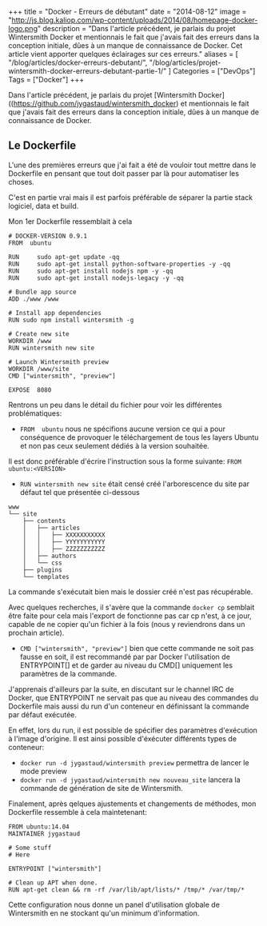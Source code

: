 +++
title = "Docker - Erreurs de débutant"
date = "2014-08-12"
image = "http://js.blog.kaliop.com/wp-content/uploads/2014/08/homepage-docker-logo.png"
description = "Dans l'article précédent, je parlais du projet Wintersmith Docker et mentionnais le fait que j'avais fait des erreurs dans la conception initiale, dûes à un manque de connaissance de Docker. Cet article vient apporter quelques éclairages sur ces erreurs."
aliases = [
  "/blog/articles/docker-erreurs-debutant/",
  "/blog/articles/projet-wintersmith-docker-erreurs-debutant-partie-1/"
]
Categories = ["DevOps"]
Tags = ["Docker"]
+++

Dans l'article précédent, je parlais du projet [Wintersmith Docker]((https://github.com/jygastaud/wintersmith_docker) et mentionnais le fait que j'avais fait des erreurs dans la conception initiale, dûes à un manque de connaissance de Docker.

## Le Dockerfile

L'une des premières erreurs que j'ai fait a été de vouloir tout mettre dans le Dockerfile en pensant que tout doit passer par là pour automatiser les choses.

C'est en partie vrai mais il est parfois préférable de séparer la partie stack logiciel, data et build.

Mon 1er Dockerfile ressemblait à cela

```
# DOCKER-VERSION 0.9.1
FROM  ubuntu

RUN     sudo apt-get update -qq
RUN     sudo apt-get install python-software-properties -y -qq
RUN     sudo apt-get install nodejs npm -y -qq
RUN     sudo apt-get install nodejs-legacy -y -qq

# Bundle app source
ADD ./www /www

# Install app dependencies
RUN sudo npm install wintersmith -g

# Create new site
WORKDIR /www
RUN wintersmith new site

# Launch Wintersmith preview
WORKDIR /www/site
CMD ["wintersmith", "preview"]

EXPOSE  8080
```


Rentrons un peu dans le détail du fichier pour voir les différentes problématiques:

* ```FROM  ubuntu```
nous ne spécifions aucune version ce qui a pour conséquence de provoquer le téléchargement de tous les layers Ubuntu et non pas ceux seulement dédiés à la version souhaitée.

Il est donc préférable d'écrire l'instruction sous la forme suivante:
```FROM ubuntu:<VERSION>```

* ```RUN wintersmith new site```
était censé créé l'arborescence du site par défaut tel que présentée ci-dessous

```
www
└── site
    ├── contents
    │   ├── articles
    │   │   ├── XXXXXXXXXXX
    │   │   ├── YYYYYYYYYYY
    │   │   ├── ZZZZZZZZZZZ
    │   ├── authors
    │   └── css
    ├── plugins
    └── templates
```

La commande s'exécutait bien mais le dossier créé n'est pas récupérable.

Avec quelques recherches, il s'avère que la commande ```docker cp``` semblait être faite pour cela mais l'export de fonctionne pas car cp n'est, à ce jour, capable de ne copier qu'un fichier à la fois (nous y reviendrons dans un prochain article).


* ```CMD ["wintersmith", "preview"]```
bien que cette commande ne soit pas fausse en soit, il est recommandé par par Docker l'utilisation de ENTRYPOINT[] et de garder au niveau du CMD[] uniquement les paramètres de la commande.

J'apprenais d'ailleurs par la suite, en discutant sur le channel IRC de Docker, que ENTRYPOINT ne servait pas que au niveau des commandes du Dockerfile mais aussi du run d'un conteneur en définissant la commande par défaut exécutée.

En effet, lors du run, il est possible de spécifier des paramètres d'exécution à l'image d'origine. Il est ainsi possible d'éxécuter différents types de conteneur:

* ```docker run -d jygastaud/wintersmith preview``` permettra de lancer le mode preview
* ```docker run -d jygastaud/wintersmith new nouveau_site``` lancera la commande de génération de site de Wintersmith.


Finalement, après qelques ajustements et changements de méthodes, mon Dockerfile ressemble à cela maintetenant:

```
FROM ubuntu:14.04
MAINTAINER jygastaud

# Some stuff
# Here

ENTRYPOINT ["wintersmith"]

# Clean up APT when done.
RUN apt-get clean && rm -rf /var/lib/apt/lists/* /tmp/* /var/tmp/*
```

Cette configuration nous donne un panel d'utilisation globale de Wintersmith en ne stockant qu'un minimum d'information.
